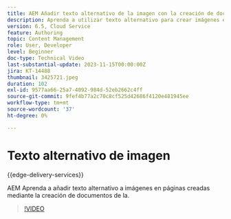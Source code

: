 ```yaml
---
title: AEM Añadir texto alternativo de la imagen con la creación de documentos de
description: Aprenda a utilizar texto alternativo para crear imágenes en la creación de documentos.
version: 6.5, Cloud Service
feature: Authoring
topic: Content Management
role: User, Developer
level: Beginner
doc-type: Technical Video
last-substantial-update: 2023-11-15T00:00:00Z
jira: KT-14488
thumbnail: 3425721.jpeg
duration: 102
exl-id: 9577aa66-25a7-4092-984d-52eb2662c4ff
source-git-commit: 9fef4b77a2c70c8cf525d42686f4120e481945ee
workflow-type: tm+mt
source-wordcount: '37'
ht-degree: 0%

---
```


# Texto alternativo de imagen

{{edge-delivery-services}}

AEM Aprenda a añadir texto alternativo a imágenes en páginas creadas mediante la creación de documentos de la.

>[!VIDEO](https://video.tv.adobe.com/v/3425721/?learn=on)
